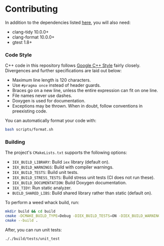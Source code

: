 # Contributing
In addition to the dependencies listed [here](../README.md#Dependencies), you will also need:
* clang-tidy 10.0.0+
* clang-format 10.0.0+
* gtest 1.8+

### Code Style
C++ code in this repository follows [Google C++ Style](https://google.github.io/styleguide/cppguide.html) fairly closely. Divergences and further specifications are laid out below:
* Maximum line length is 120 characters.
* Use `#pragma once` instead of header guards.
* Braces go on a new line, unless the entire expression can fit on one line.
* File names never use dashes.
* Doxygen is used for documentation.
* Exceptions may be thrown.
When in doubt, follow conventions in preexisting code.

You can automatically format your code with:
```bash
bash scripts/format.sh
```

### Building
The project's `CMakeLists.txt` supports the following options:
* `IEX_BUILD_LIBRARY`: Build `iex` library (default on).
* `IEX_BUILD_WARNINGS`: Build with compiler warnings.
* `IEX_BUILD_TESTS`: Build unit tests.
* `IEX_BUILD_STRESS_TESTS`: Build stress unit tests (CI does not run these).
* `IEX_BUILD_DOCUMENTATION`: Build Doxygen documentation.
* `IEX_TIDY`: Run static analyzer.
* `BUILD_SHARED_LIBS`: Build shared library rather than static (default on).

To perform a weed whack build, run:
```bash
mkdir build && cd build
cmake -DCMAKE_BUILD_TYPE=Debug -DIEX_BUILD_TESTS=ON -DIEX_BUILD_WARNINGS=ON -DIEX_TIDY=ON ..
cmake --build .
```
After, you can run unit tests:
```bash
././build/tests/unit_test
```